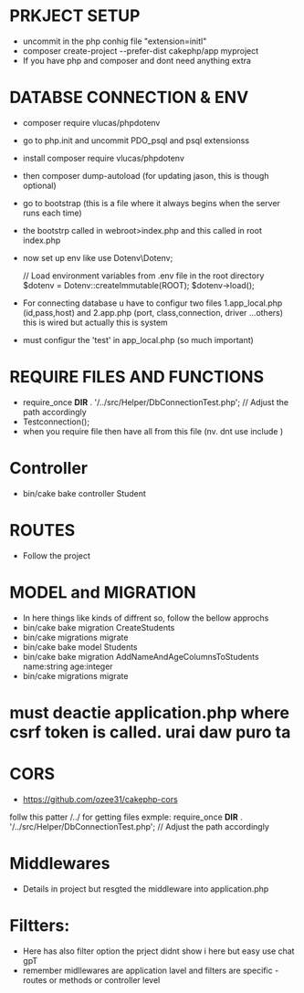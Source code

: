 # PRKJECT SETUP

-   uncommit in the php conhig file "extension=initl"
-   composer create-project --prefer-dist cakephp/app myproject
-   If you have php and composer and dont need anything extra

# DATABSE CONNECTION & ENV

-   composer require vlucas/phpdotenv
-   go to php.init and uncommit PDO_psql and psql extensionss
-   install composer require vlucas/phpdotenv
-   then composer dump-autoload (for updating jason, this is though optional)
-   go to bootstrap (this is a file where it always begins when the server runs each time)
-   the bootstrp called in webroot>index.php and this called in root index.php
-   now set up env like use Dotenv\Dotenv;

    // Load environment variables from .env file in the root directory
    $dotenv = Dotenv::createImmutable(ROOT);
    $dotenv->load();

-   For connecting database u have to configur two files
    1.app_local.php (id,pass,host) and 2.app.php (port, class,connection, driver ...others) this is wired but actually this is system
-   must configur the 'test' in app_local.php (so much important)

# REQUIRE FILES AND FUNCTIONS

-   require_once **DIR** . '/../src/Helper/DbConnectionTest.php'; // Adjust the path accordingly
-   Testconnection();
-   when you require file then have all from this file (nv. dnt use include )

# Controller

-   bin/cake bake controller Student

# ROUTES

-   Follow the project

# MODEL and MIGRATION

-   In here things like kinds of diffrent so, follow the bellow approchs
-   bin/cake bake migration CreateStudents
-   bin/cake migrations migrate
-   bin/cake bake model Students
-   bin/cake bake migration AddNameAndAgeColumnsToStudents name:string age:integer
-   bin/cake migrations migrate

# must deactie application.php where csrf token is called. urai daw puro ta

# CORS

-   https://github.com/ozee31/cakephp-cors

follw this patter /../ for getting files
exmple: require_once **DIR** . '/../src/Helper/DbConnectionTest.php'; // Adjust the path accordingly

# Middlewares

-   Details in project but resgted the middleware into application.php

# Filtters:

-   Here has also filter option the prject didnt show i here but easy use chat gpT
-   remember midllewares are application lavel and filters are specific -routes or methods or controller level

